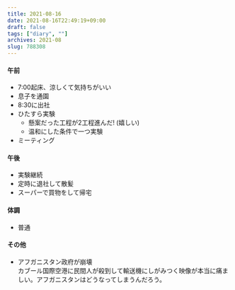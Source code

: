 ```yaml
---
title: 2021-08-16
date: 2021-08-16T22:49:19+09:00
draft: false
tags: ["diary", ""]
archives: 2021-08
slug: 788308
---
```

#### 午前
- 7:00起床、涼しくて気持ちがいい
- 息子を通園
- 8:30に出社
- ひたすら実験
  - 懸案だった工程が2工程進んだ! (嬉しい)
  - 温和にした条件で一つ実験
- ミーティング
#### 午後
- 実験継続
- 定時に退社して散髪
- スーパーで買物をして帰宅
#### 体調
- 普通
#### その他
- アフガニスタン政府が崩壊  
カブール国際空港に民間人が殺到して輸送機にしがみつく映像が本当に痛ましい。アフガニスタンはどうなってしまうんだろう。